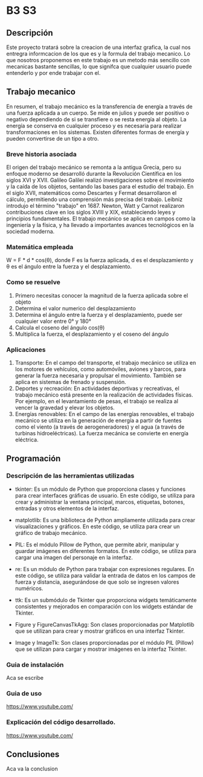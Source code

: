 
# B3 S3


## Descripción

Este proyecto tratará sobre la creacion de una interfaz grafica, la cual nos entregra informcacion de los que es y la formula del trabajo mecanico.
Lo que nosotros proponemos en este trabajo es un metodo más sencillo con mecanicas bastante sencillas, lo que signifca que cualquier usuario puede entenderlo y 
por ende trabajar con el.

## Trabajo mecanico

En resumen, el trabajo mecánico es la transferencia de energía a través de una fuerza aplicada a un cuerpo. Se mide en julios y puede ser positivo o negativo dependiendo de si
se transfiere o se resta energía al objeto. La energía se conserva en cualquier proceso y es necesaria para realizar transformaciones en los sistemas. Existen diferentes
formas de energía y pueden convertirse de un tipo a otro.

### Breve historia asociada

El origen del trabajo mecánico se remonta a la antigua Grecia, pero su enfoque moderno se desarrolló durante la Revolución Científica en los siglos XVI y XVII. Galileo
Galilei realizó investigaciones sobre el movimiento y la caída de los objetos, sentando las bases para el estudio del trabajo. En el siglo XVII, matemáticos como Descartes y
Fermat desarrollaron el cálculo, permitiendo una comprensión más precisa del trabajo. Leibniz introdujo el término "trabajo" en 1687. Newton, Watt y Carnot realizaron
contribuciones clave en los siglos XVIII y XIX, estableciendo leyes y principios fundamentales. El trabajo mecánico se aplica en campos como la ingeniería y la física, y ha
llevado a importantes avances tecnológicos en la sociedad moderna.

### Matemática empleada

W = F * d * cos(θ), donde F es la fuerza aplicada, d es el desplazamiento y θ es el ángulo entre la fuerza y el desplazamiento.

### Como se resuelve

1.  Primero necesitas conocer la magnitud de la fuerza aplicada sobre el objeto
2.  Determina el valor numerico del desplazamiento
3.  Determina el ángulo entre la fuerza y el desplazamiento, puede ser cualquier valor entre 0° y 180°
4.  Calcula el coseno del ángulo cos(θ)
5.  Multiplica la fuerza, el desplazamiento y el coseno del ángulo

### Aplicaciones

1. Transporte: En el campo del transporte, el trabajo mecánico se utiliza en los motores de vehículos, como automóviles, aviones y barcos, para generar la fuerza necesaria y propulsar el movimiento. También se aplica en sistemas de frenado y suspensión.
2. Deportes y recreación: En actividades deportivas y recreativas, el trabajo mecánico está presente en la realización de actividades físicas. Por ejemplo, en el levantamiento de pesas, el trabajo se realiza al vencer la gravedad y elevar los objetos.
3. Energías renovables: En el campo de las energías renovables, el trabajo mecánico se utiliza en la generación de energía a partir de fuentes como el viento (a través de aerogeneradores) y el agua (a través de turbinas hidroeléctricas). La fuerza mecánica se convierte en energía eléctrica.

## Programación


### Descripción de las herramientas utilizadas

- tkinter: Es un módulo de Python que proporciona clases y funciones para crear interfaces gráficas de usuario. En este código, se utiliza para crear y administrar la
ventana principal, marcos, etiquetas, botones, entradas y otros elementos de la interfaz.

- matplotlib: Es una biblioteca de Python ampliamente utilizada para crear visualizaciones y gráficos. En este código, se utiliza para crear un gráfico de trabajo mecánico.

- PIL: Es el módulo Pillow de Python, que permite abrir, manipular y guardar imágenes en diferentes formatos. En este código, se utiliza para cargar una imagen del personaje
en la interfaz.

- re: Es un módulo de Python para trabajar con expresiones regulares. En este código, se utiliza para validar la entrada de datos en los campos de fuerza y distancia,
asegurándose de que solo se ingresen valores numéricos.

- ttk: Es un submódulo de Tkinter que proporciona widgets temáticamente consistentes y mejorados en comparación con los widgets estándar de Tkinter.

- Figure y FigureCanvasTkAgg: Son clases proporcionadas por Matplotlib que se utilizan para crear y mostrar gráficos en una interfaz Tkinter.

- Image y ImageTk: Son clases proporcionadas por el módulo PIL (Pillow) que se utilizan para cargar y mostrar imágenes en la interfaz Tkinter.

### Guia de instalación

Aca se escribe

### Guia de uso

https://www.youtube.com/

### Explicación del código desarrollado.

https://www.youtube.com/

## Conclusiones

Aca va la conclusion
